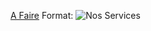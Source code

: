 [A Faire](http://formation.iknsa.com/abdou/corrections/html-css/a-faire/nos-services.png)
Format: ![Nos Services](http://formation.iknsa.com/abdou/corrections/html-css/a-faire/nos-services.png)
